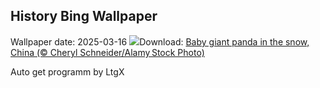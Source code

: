 ## History Bing Wallpaper
Wallpaper date: 2025-03-16
![](https://www.bing.com/th?id=OHR.PandaSnow_EN-IN5935458208_UHD.jpg&w=1000)Download: [Baby giant panda in the snow, China (© Cheryl Schneider/Alamy Stock Photo)](https://www.bing.com/th?id=OHR.PandaSnow_EN-IN5935458208_UHD.jpg)

Auto get programm by LtgX
